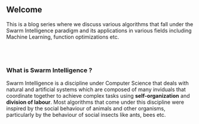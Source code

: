 ## Welcome

This is a blog series where we discuss various algorithms that fall under the Swarm Intelligence paradigm and its applications in
various fields including Machine Learning, function optimizations etc.

<br/>
<br/>

### What is Swarm Intelligence ?

Swarm Intelligence is a discipline under Computer Science that deals with natural and artificial systems which are composed of many inviduals
that coordinate together to achieve complex tasks using **self-organization** and **division of labour**. Most algorithms that come under this
discipline were inspired by the social behaviour of animals and other organisms, particularly by the behaviour of social insects like ants, bees etc.